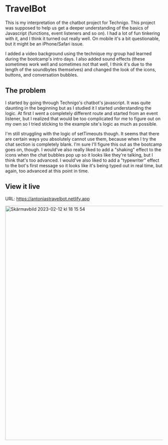 # TravelBot

This is my interpretation of the chatbot project for Technigo. This project was supposed to help us get a deeper understanding of the basics of Javascript (functions, event listeners and so on). I had a lot of fun tinkering with it, and I think it turned out really well. On mobile it's a bit questionable, but it might be an iPhone/Safari issue.

I added a video background using the technique my group had learned during the bootcamp's intro days. I also added sound effects (these sometimes work well and sometimes not that well, I think it's due to the length of the soundbytes themselves) and changed the look of the icons, buttons, and conversation bubbles.

## The problem

I started by going through Technigo's chatbot's javascript. It was quite daunting in the beginning but as I studied it I started understanding the logic. At first I went a completely different route and started from an event listener, but I realized that would be too complicated for me to figure out on my own so I tried sticking to the example site's logic as much as possible.

I'm still struggling with the logic of setTimeouts though. It seems that there are certain ways you absolutely cannot use them, because when I try the chat section is completely blank. I'm sure I'll figure this out as the bootcamp goes on, though. I would've also really liked to add a "shaking" effect to the icons when the chat bubbles pop up so it looks like they're talking, but I think that's too advanced. I would've also liked to add a "typewriter" effect to the bot's first message so it looks like it's being typed out in real time, but again, too advanced at this point in time.

## View it live

URL: https://antoniastravelbot.netlify.app

<img width="749" alt="Skärmavbild 2023-02-12 kl  18 15 54" src="https://user-images.githubusercontent.com/95037306/218323898-4e3e921d-2254-4db0-a7d5-99fc4d68cfc2.png">
